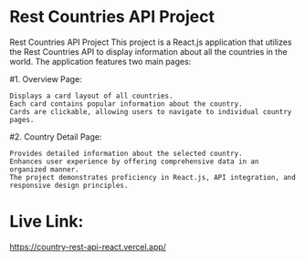# Rest Countries API Project
Rest Countries API Project
This project is a React.js application that utilizes the Rest Countries API to display information about all the countries in the world. 
The application features two main pages:

#1. Overview Page:

    Displays a card layout of all countries.
    Each card contains popular information about the country.
    Cards are clickable, allowing users to navigate to individual country pages.
   
#2. Country Detail Page:
   
    Provides detailed information about the selected country.
    Enhances user experience by offering comprehensive data in an organized manner.
    The project demonstrates proficiency in React.js, API integration, and responsive design principles.
# Live Link: 
  https://country-rest-api-react.vercel.app/
